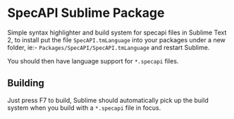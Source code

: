 SpecAPI Sublime Package
=======================
Simple syntax highlighter and build system for specapi files in Sublime Text 2, to install put the file `SpecAPI.tmLanguage` into your packages under a new folder, ie:- `Packages/SpecAPI/SpecAPI.tmLanguage` and restart Sublime.

You should then have language support for `*.specapi` files.

Building
--------
Just press F7 to build, Sublime should automatically pick up the build system when you build with a `*.specapi` file in focus.
